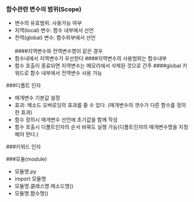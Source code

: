 ### 함수관련 변수의 범위(Scope)
- 변수의 유효범위: 사용가능 여부
- 지역(local) 변수: 함수 내부에서 선언
- 전역(global) 변수: 함수외부에서 선언
<br><br/>
####지역변수와 전역변수명이 같은 경우
- 함수내에서 지역변수가 우선한다
####지역변수의 사용범위는 함수내부
- 함수 호출이 종료되면 지역변수는 메모리에서 삭제된 것으로 간주
####global 키워드로 함수 내부에서 전역변수 사용 가능

###디폴트 인자
- 매개변수 기본값 설정
- 효과: 메소드 오버로딩의 효과를 줄 수 있다. (매개변수의 갯수가 다른 함수를 정의한 효과)
- 함수 정의시 매개변수 선언에 초기값을 함께 작성
- 함수 호출시 디폴트인자의 순서 바꿔도 실행 가능(디폴트인자의 매개변수명을 지정해야 한다.)

###키워드 인자

###모듈(module)
- 모듈명.py
- import 모듈명
- 모듈명.클래스명.메소드명()
- 모듈명.함수명()

